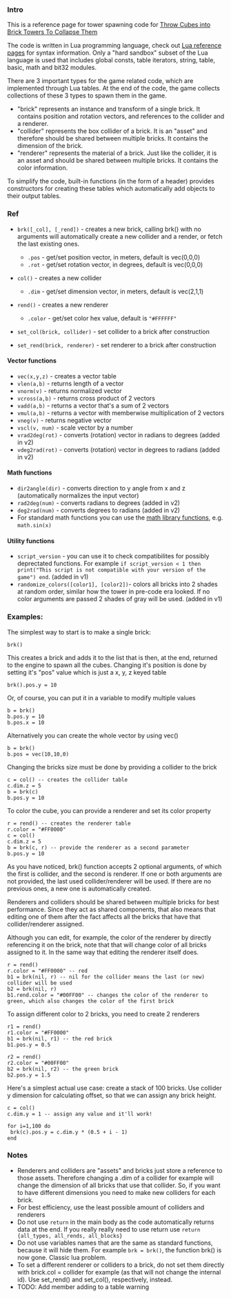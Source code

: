 ### Intro

This is a reference page for tower spawning code for [Throw Cubes into Brick Towers To Collapse Them](https://nothke.itch.io/tower)

The code is written in Lua programming language, check out [Lua reference pages](https://www.lua.org/docs.html) for syntax information. Only a "hard sandbox" subset of the Lua language is used that includes global consts, table iterators, string, table, basic, math and bit32 modules.

There are 3 important types for the game related code, which are implemented through Lua tables. At the end of the code, the game collects collections of these 3 types to spawn them in the game.

* "brick" represents an instance and transform of a single brick. It contains position and rotation vectors, and references to the collider and a renderer.
* "collider" represents the box collider of a brick. It is an "asset" and therefore should be shared between multiple bricks. It contains the dimension of the brick.
* "renderer" represents the material of a brick. Just like the collider, it is an asset and should be shared between multiple bricks. It contains the color information. 

To simplify the code, built-in functions (in the form of a header) provides constructors for creating these tables which automatically add objects to their output tables.

### Ref

* `brk([_col], [_rend])` - creates a new brick, calling brk() with no arguments will automatically create a new collider and a render, or fetch the last existing ones.
	* `.pos` - get/set position vector, in meters, default is vec(0,0,0)
	* `.rot` - get/set rotation vector, in degrees, default is vec(0,0,0)

* `col()` - creates a new collider
	* `.dim` - get/set dimension vector, in meters, default is vec(2,1,1)

* `rend()` - creates a new renderer
	* `.color` - get/set color hex value, default is `"#FFFFFF"`

* `set_col(brick, collider)` - set collider to a brick after construction
* `set_rend(brick, renderer)` - set renderer to a brick after construction

#### Vector functions

* `vec(x,y,z)` - creates a vector table
* `vlen(a,b)` - returns length of a vector
* `vnorm(v)` - returns normalized vector
* `vcross(a,b)` - returns cross product of 2 vectors
* `vadd(a,b)` - returns a vector that's a sum of 2 vectors
* `vmul(a,b)` - returns a vector with memberwise multiplication of 2 vectors
* `vneg(v)` - returns negative vector
* `vscl(v, num)` - scale vector by a number
* `vrad2deg(rot)` - converts (rotation) vector in radians to degrees (added in v2)
* `vdeg2rad(rot)` - converts (rotation) vector in degrees to radians (added in v2)

#### Math functions

* `dir2angle(dir)` - converts direction to y angle from x and z (automatically normalizes the input vector)
* `rad2deg(num)` - converts radians to degrees (added in v2)
* `deg2rad(num)` - converts degrees to radians (added in v2)
* For standard math functions you can use the [math library functions](http://lua-users.org/wiki/MathLibraryTutorial), e.g. `math.sin(x)`

#### Utility functions

* `script_version` - you can use it to check compatibilites for possibly deprectated functions. For example `if script_version < 1 then print("This script is not compatible with your version of the game") end`. (added in v1)
* `randomize_colors([color1], [color2])`- colors all bricks into 2 shades at random order, similar how the tower in pre-code era looked. If no color arguments are passed 2 shades of gray will be used. (added in v1)

### Examples:

The simplest way to start is to make a single brick:
```
brk()
```
This creates a brick and adds it to the list that is then, at the end, returned to the engine to spawn all the cubes. Changing it's position is done by setting it's "pos" value which is just a x, y, z keyed table
```
brk().pos.y = 10
```
Or, of course, you can put it in a variable to modify multiple values
```
b = brk()
b.pos.y = 10
b.pos.x = 10
```
Alternatively you can create the whole vector by using vec()
```
b = brk()
b.pos = vec(10,10,0)
```
Changing the bricks size must be done by providing a collider to the brick
```
c = col() -- creates the collider table
c.dim.z = 5
b = brk(c)
b.pos.y = 10
```
To color the cube, you can provide a renderer and set its color property
```
r = rend() -- creates the renderer table
r.color = "#FF0000"
c = col()
c.dim.z = 5
b = brk(c, r) -- provide the renderer as a second parameter
b.pos.y = 10
```
As you have noticed, brk() function accepts 2 optional arguments, of which the first is collider, and the second is renderer. If one or both arguments are not provided, the last used collider/renderer will be used. If there are no previous ones, a new one is automatically created.

Renderers and colliders should be shared between multiple bricks for best performance. Since they act as shared components, that also means that editing one of them after the fact affects all the bricks that have that collider/renderer assigned.

Although you can edit, for example, the color of the renderer by directly referencing it on the brick, note that that will change color of all bricks assigned to it. In the same way that editing the renderer itself does.
```
r = rend()
r.color = "#FF0000" -- red
b1 = brk(nil, r) -- nil for the collider means the last (or new) collider will be used
b2 = brk(nil, r)
b1.rend.color = "#00FF00" -- changes the color of the renderer to green, which also changes the color of the first brick
```
To assign different color to 2 bricks, you need to create 2 renderers
```
r1 = rend()
r1.color = "#FF0000"
b1 = brk(nil, r1) -- the red brick
b1.pos.y = 0.5

r2 = rend()
r2.color = "#00FF00"
b2 = brk(nil, r2) -- the green brick
b2.pos.y = 1.5
```
Here's a simplest actual use case: create a stack of 100 bricks. Use collider y dimension for calculating offset, so that we can assign any brick height.
```
c = col()
c.dim.y = 1 -- assign any value and it'll work!

for i=1,100 do
 brk(c).pos.y = c.dim.y * (0.5 + i - 1)
end
```

### Notes

* Renderers and colliders are "assets" and bricks just store a reference to those assets. Therefore changing a .dim of a collider for example will change the dimension of all bricks that use that collider. So, if you want to have different dimensions you need to make new colliders for each brick.
* For best efficiency, use the least possible amount of colliders and renderers
* Do not use `return` in the main body as the code automatically returns data at the end. If you really really need to use return use `return {all_types, all_rends, all_blocks}`
* Do not use variables names that are the same as standard functions, because it will hide them. For example `brk = brk()`, the function brk() is now gone. Classic lua problem.
* To set a different renderer or colliders to a brick, do not set them directly with brick.col = collider for example (as 
that will not change the internal id). Use set_rend() and set_col(), respectively, instead.
* TODO: Add member adding to a table warning


